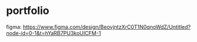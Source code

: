 # portfolio

figma: https://www.figma.com/design/BeovjntzXrC0T1N0qnoWdZ/Untitled?node-id=0-1&t=hYaRB7PU3koUICFM-1
